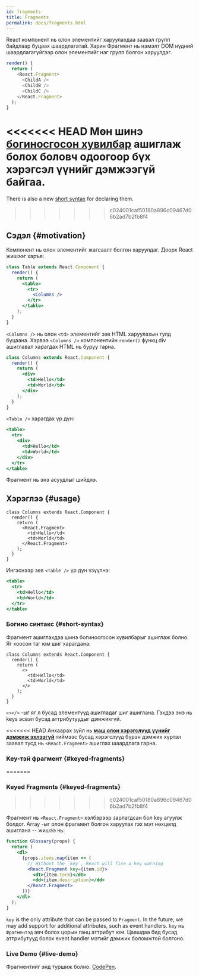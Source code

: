 ```yaml
---
id: fragments
title: Fragments
permalink: docs/fragments.html
---
```


React компонент нь олон элементийг харуулахдаа заавал грүпп байдлаар буцаах шаардлагатай. Харин Фрагмент нь нэмэлт DOM нүдний шаардлагагүйгээр олон элементийг нэг групп болгон харуулдаг.

```js
render() {
  return (
    <React.Fragment>
      <ChildA />
      <ChildB />
      <ChildC />
    </React.Fragment>
  );
}
```

<<<<<<< HEAD
Мѳн шинэ [богиносгосон хувилбар](#short-syntax) ашиглаж болох боловч одоогоор бүх хэрэгсэл үүнийг дэмжээгүй байгаа.
=======
There is also a new [short syntax](#short-syntax) for declaring them.
>>>>>>> c024001caf50180a896c09467d06b2ad7b2fb8f4

## Сэдэл {#motivation}

Компонент нь олон элементийг жагсаалт болгон харуулдаг. Доорх React жишээг харъя:

```jsx
class Table extends React.Component {
  render() {
    return (
      <table>
        <tr>
          <Columns />
        </tr>
      </table>
    );
  }
}
```

`<Columns />` нь олон `<td>` элементийг зѳв HTML харуулахын тулд буцаана. Хэрвээ `<Columns />` компонентийн `render()` функц div ашиглавал харагдах HTML нь буруу гарна.

```jsx
class Columns extends React.Component {
  render() {
    return (
      <div>
        <td>Hello</td>
        <td>World</td>
      </div>
    );
  }
}
```

`<Table />` харагдах үр дүн:

```jsx
<table>
  <tr>
    <div>
      <td>Hello</td>
      <td>World</td>
    </div>
  </tr>
</table>
```

Фрагмент нь энэ асуудлыг шийднэ.

## Хэрэглээ {#usage}

```jsx{4,7}
class Columns extends React.Component {
  render() {
    return (
      <React.Fragment>
        <td>Hello</td>
        <td>World</td>
      </React.Fragment>
    );
  }
}
```

Ингэснээр зѳв `<Table />` үр дүн үзүүлнэ:

```jsx
<table>
  <tr>
    <td>Hello</td>
    <td>World</td>
  </tr>
</table>
```

### Богино синтакс {#short-syntax}

Фрагмент ашиглахдаа шинэ богиносгосон хувилбарыг ашиглаж болно. Яг хоосон таг юм шиг харагдана:

```jsx{4,7}
class Columns extends React.Component {
  render() {
    return (
      <>
        <td>Hello</td>
        <td>World</td>
      </>
    );
  }
}
```

`<></>` -ыг яг л бусад элементүүд ашигладаг шиг ашиглана. Гэхдээ энэ нь keys эсвэл бусад аттрибутуудыг дэмжихгүй.

<<<<<<< HEAD
Анхаарах зүйл нь **[маш олон хэрэгслүүд үүнийг дэмжиж эхлээгүй](/blog/2017/11/28/react-v16.2.0-fragment-support.html#support-for-fragment-syntax)** тиймээс бусад хэрэгслүүд бүрэн дэмжих хүртэл заавал тусд нь `<React.Fragment>` ашиглах шаардлага гарна.

### Key-тэй фрагмент {#keyed-fragments}
=======
### Keyed Fragments {#keyed-fragments}
>>>>>>> c024001caf50180a896c09467d06b2ad7b2fb8f4

Фрагмент нь `<React.Fragment>` хэлбэрээр зарлагдсан бол key агуулж болдог. Array -ыг олон фрагмент болгон харуулах гэх мэт нѳхцѳлд ашиглана -- жишээ нь:

```jsx
function Glossary(props) {
  return (
    <dl>
      {props.items.map(item => (
        // Without the `key`, React will fire a key warning
        <React.Fragment key={item.id}>
          <dt>{item.term}</dt>
          <dd>{item.description}</dd>
        </React.Fragment>
      ))}
    </dl>
  );
}
```

`key` is the only attribute that can be passed to `Fragment`. In the future, we may add support for additional attributes, such as event handlers.
`key` нь `Фрагментэд` авч болох цорын ганц аттрибут юм. Цаашдаа бид бусад аттрибутууд болох event handler мэтийг дэмжих боломжтой болгоно.

### Live Demo {#live-demo}

Фрагментийг энд туршиж болно. [CodePen](https://codepen.io/reactjs/pen/VrEbjE?editors=1000).
